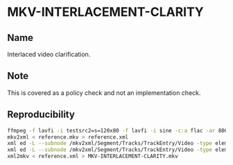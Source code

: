 # MKV-INTERLACEMENT-CLARITY

## Name

Interlaced video clarification.

## Note

This is covered as a policy check and not an implementation check.

## Reproducibility
```sh
ffmpeg -f lavfi -i testsrc2=s=120x80 -f lavfi -i sine -c:a flac -ar 8000 -vframes 2 -c:v ffv1 -level 3 -c:a flac -g 1 -y reference.mkv
mkv2xml < reference.mkv > reference.xml
xml ed -L --subnode /mkv2xml/Segment/Tracks/TrackEntry/Video -type elem -n FlagInterlaced -v 0 reference.xml
xml ed -L --subnode /mkv2xml/Segment/Tracks/TrackEntry/Video -type elem -n FieldOrder -v 2 reference.xml
xml2mkv < reference.xml > MKV-INTERLACEMENT-CLARITY.mkv
```